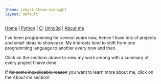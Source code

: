 ```yaml
---
theme: jekyll-theme-midnight
layout: default
---
```

<a href="https://raniaspant.github.io/">Home</a> | <a href="https://raniaspant.github.io/python/">Python</a> | 
<a href="https://raniaspant.github.io/c/">C</a>| <a href="https://raniaspant.github.io/unity3d/">Unity3d</a> | 
<a href="https://raniaspant.github.io/about/">About me</a>

I've been programming for several years now, hence I have lots of projects and small ideas to showcase. My interests tend to shift from 
one programming language to another every now and then. 

Click on the sections above to view my work among with a summary of every project I have done. 

If ~~for some inexplicable reason~~ you want to learn more about me, click on the _About me_ section!

